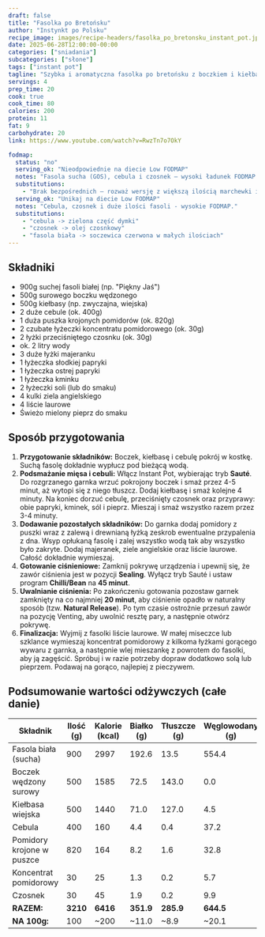 ```yaml
---
draft: false  
title: "Fasolka po Bretońsku"  
author: "Instynkt po Polsku"  
recipe_image: images/recipe-headers/fasolka_po_bretonsku_instant_pot.jpg  
date: 2025-06-28T12:00:00-00:00  
categories: ["sniadania"]
subcategories: ["słone"]
tags: ["instant pot"]  
tagline: "Szybka i aromatyczna fasolka po bretońsku z boczkiem i kiełbasą, gotowana w Instant Pot bez wcześniejszego namaczania fasoli."  
servings: 4  
prep_time: 20  
cook: true  
cook_time: 80  
calories: 200
protein: 11
fat: 9
carbohydrate: 20 
link: https://www.youtube.com/watch?v=RwzTn7o7OkY

fodmap:
  status: "no"
  serving_ok: "Nieodpowiednie na diecie Low FODMAP"
  notes: "Fasola sucha (GOS), cebula i czosnek – wysoki ładunek FODMAP."
  substitutions:
    - "Brak bezpośrednich – rozważ wersję z większą ilością marchewki i bez roślin strączkowych."
  serving_ok: "Unikaj na diecie Low FODMAP"
  notes: "Cebula, czosnek i duże ilości fasoli - wysokie FODMAP."
  substitutions:
    - "cebula -> zielona część dymki"
    - "czosnek -> olej czosnkowy"
    - "fasola biała -> soczewica czerwona w małych ilościach"
---
```


## Składniki
*   900g suchej fasoli białej (np. "Piękny Jaś")
*   500g surowego boczku wędzonego
*   500g kiełbasy (np. zwyczajna, wiejska)
*   2 duże cebule (ok. 400g)
*   1 duża puszka krojonych pomidorów (ok. 820g)
*   2 czubate łyżeczki koncentratu pomidorowego (ok. 30g)
*   2 łyżki przeciśniętego czosnku (ok. 30g)
*   ok. 2 litry wody
*   3 duże łyżki majeranku
*   1 łyżeczka słodkiej papryki
*   1 łyżeczka ostrej papryki
*   1 łyżeczka kminku
*   2 łyżeczki soli (lub do smaku)
*   4 kulki ziela angielskiego
*   4 liście laurowe
*   Świeżo mielony pieprz do smaku

## Sposób przygotowania
1.  **Przygotowanie składników:** Boczek, kiełbasę i cebulę pokrój w kostkę. Suchą fasolę dokładnie wypłucz pod bieżącą wodą.
2.  **Podsmażanie mięsa i cebuli:** Włącz Instant Pot, wybierając tryb **Sauté**. Do rozgrzanego garnka wrzuć pokrojony boczek i smaż przez 4-5 minut, aż wytopi się z niego tłuszcz. Dodaj kiełbasę i smaż kolejne 4 minuty. Na koniec dorzuć cebulę, przeciśnięty czosnek oraz przyprawy: obie papryki, kminek, sól i pieprz. Mieszaj i smaż wszystko razem przez 3-4 minuty.
3.  **Dodawanie pozostałych składników:** Do garnka dodaj pomidory z puszki wraz z zalewą i drewnianą łyżką zeskrob ewentualne przypalenia z dna. Wsyp opłukaną fasolę i zalej wszystko wodą tak aby wszystko było zakryte. Dodaj majeranek, ziele angielskie oraz liście laurowe. Całość dokładnie wymieszaj.
4.  **Gotowanie ciśnieniowe:** Zamknij pokrywę urządzenia i upewnij się, że zawór ciśnienia jest w pozycji **Sealing**. Wyłącz tryb Sauté i ustaw program **Chilli/Bean** na **45 minut**.
5.  **Uwalnianie ciśnienia:** Po zakończeniu gotowania pozostaw garnek zamknięty na co najmniej **20 minut**, aby ciśnienie opadło w naturalny sposób (tzw. **Natural Release**). Po tym czasie ostrożnie przesuń zawór na pozycję Venting, aby uwolnić resztę pary, a następnie otwórz pokrywę.
6.  **Finalizacja:** Wyjmij z fasolki liście laurowe. W małej miseczce lub szklance wymieszaj koncentrat pomidorowy z kilkoma łyżkami gorącego wywaru z garnka, a następnie wlej mieszankę z powrotem do fasolki, aby ją zagęścić. Spróbuj i w razie potrzeby dopraw dodatkowo solą lub pieprzem. Podawaj na gorąco, najlepiej z pieczywem.

## Podsumowanie wartości odżywczych (całe danie)

| Składnik                 | Ilość (g) | Kalorie (kcal) | Białko (g) | Tłuszcze (g) | Węglowodany (g) |
|--------------------------|-----------|----------------|------------|--------------|-----------------|
| Fasola biała (sucha)     | 900       | 2997           | 192.6      | 13.5         | 554.4           |
| Boczek wędzony surowy    | 500       | 1585           | 72.5       | 143.0        | 0.0             |
| Kiełbasa wiejska         | 500       | 1440           | 71.0       | 127.0        | 4.5             |
| Cebula                   | 400       | 160            | 4.4        | 0.4          | 37.2            |
| Pomidory krojone w puszce| 820       | 164            | 8.2        | 1.6          | 32.8            |
| Koncentrat pomidorowy    | 30        | 25             | 1.3        | 0.2          | 5.7             |
| Czosnek                  | 30        | 45             | 1.9        | 0.2          | 9.9             |
| **RAZEM:**               | **3210**  | **6416**       | **351.9**  | **285.9**    | **644.5**       |
| **NA 100g:**             | 100       | ~200           | ~11.0      | ~8.9         | ~20.1           |